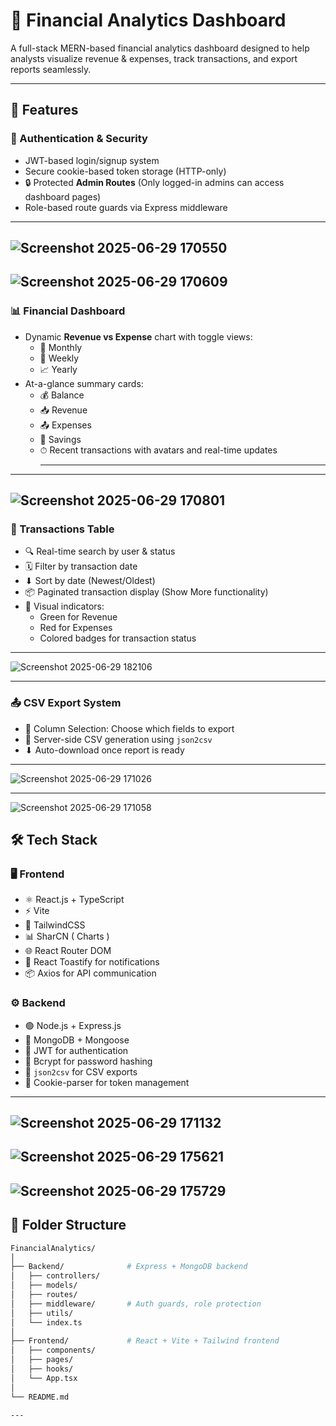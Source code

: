 # 💸 Financial Analytics Dashboard

A full-stack MERN-based financial analytics dashboard designed to help analysts visualize revenue & expenses, track transactions, and export reports seamlessly.

---

## 🚀 Features

### 🔐 Authentication & Security
- JWT-based login/signup system  
- Secure cookie-based token storage (HTTP-only)
- 🔒 Protected **Admin Routes** (Only logged-in admins can access dashboard pages)
- Role-based route guards via Express middleware

---

![Screenshot 2025-06-29 170550](https://github.com/user-attachments/assets/ceea2a5e-38cf-49c3-a58b-2d4ca5ca9618)
---

![Screenshot 2025-06-29 170609](https://github.com/user-attachments/assets/da6de280-6623-4132-9325-90f92125532d)
---

### 📊 Financial Dashboard
- Dynamic **Revenue vs Expense** chart with toggle views:
  - 📅 Monthly
  - 📆 Weekly
  - 📈 Yearly
- At-a-glance summary cards:
  - 💰 Balance
  - 📥 Revenue
  - 📤 Expenses
  - 🏦 Savings
  - ⏱ Recent transactions with avatars and real-time updates
    <hr>
---
![Screenshot 2025-06-29 170801](https://github.com/user-attachments/assets/6fc22222-c531-4ff8-a49b-b20c730dbfaf)
---
### 📁 Transactions Table
- 🔍 Real-time search by user & status
- 🗓 Filter by transaction date
- ⬇ Sort by date (Newest/Oldest)
- 📦 Paginated transaction display (Show More functionality)
- 🎨 Visual indicators:
  - Green for Revenue
  - Red for Expenses
  - Colored badges for transaction status
---
![Screenshot 2025-06-29 182106](https://github.com/user-attachments/assets/9cfdc2f4-9b26-4ba3-9d20-8e54bd7ea08a)

---

### 📤 CSV Export System
- 🧩 Column Selection: Choose which fields to export
- 🧾 Server-side CSV generation using `json2csv`
- ⬇ Auto-download once report is ready

---
![Screenshot 2025-06-29 171026](https://github.com/user-attachments/assets/47cab736-ae68-4d09-aff0-0ba76bde20c9)

---
![Screenshot 2025-06-29 171058](https://github.com/user-attachments/assets/2c00b982-d215-438d-9da2-8521953ed53a)

## 🛠 Tech Stack

### 🖥 Frontend
- ⚛️ React.js + TypeScript
- ⚡ Vite
- 💨 TailwindCSS
- 📊 SharCN ( Charts )
- 🌐 React Router DOM
- 🔔 React Toastify for notifications
- 📦 Axios for API communication

### ⚙ Backend
- 🟢 Node.js + Express.js
- 🍃 MongoDB + Mongoose
- 🔐 JWT for authentication
- 🧂 Bcrypt for password hashing
- 📄 `json2csv` for CSV exports
- 🍪 Cookie-parser for token management

---
![Screenshot 2025-06-29 171132](https://github.com/user-attachments/assets/fa1b2e95-8a05-419e-ba8c-bbeaee6c56d6)
---
![Screenshot 2025-06-29 175621](https://github.com/user-attachments/assets/2a3b3ead-4cc9-440e-9d13-e51b0e1722cc)
---
![Screenshot 2025-06-29 175729](https://github.com/user-attachments/assets/355d6f63-390d-4356-9444-1f9a2ade3fad)
---

## 📁 Folder Structure

```bash
FinancialAnalytics/
│
├── Backend/              # Express + MongoDB backend
│   ├── controllers/
│   ├── models/
│   ├── routes/
│   ├── middleware/       # Auth guards, role protection
│   ├── utils/
│   └── index.ts
│
├── Frontend/             # React + Vite + Tailwind frontend
│   ├── components/
│   ├── pages/
│   ├── hooks/
│   └── App.tsx
│
└── README.md

---


